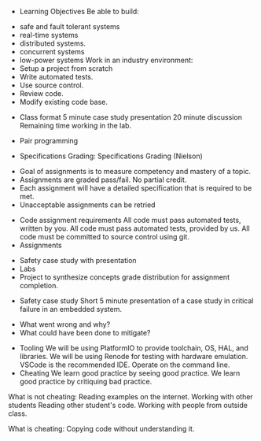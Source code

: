 * Learning Objectives
Be able to build:
- safe and fault tolerant systems
- real-time systems
- distributed systems.
- concurrent systems
- low-power systems
Work in an industry environment:
- Setup a project from scratch
- Write automated tests.
- Use source control.
- Review code.
- Modify existing code base.
* Class format
5 minute case study presentation
20 minute discussion
Remaining time working in the lab.
- Pair programming
* Specifications Grading:
Specifications Grading (Nielson)
- Goal of assignments is to measure competency and mastery of a topic.
- Assignments are graded pass/fail. No partial credit.
- Each assignment will have a detailed specification that is required to be met.
- Unacceptable assignments can be retried
* Code assignment requirements
All code must pass automated tests, written by you.
All code must pass automated tests, provided by us.
All code must be committed to source control using git.
* Assignments
- Safety case study with presentation
- Labs
- Project to synthesize concepts
grade distribution for assignment completion.
* Safety case study
Short 5 minute presentation of a case study in critical failure in an embedded system.
- What went wrong and why?
- What could have been done to mitigate?
* Tooling
We will be using PlatformIO to provide toolchain, OS, HAL, and libraries.
We will be using Renode for testing with hardware emulation.
VSCode is the recommended IDE.
Operate on the command line.
* Cheating
We learn good practice by seeing good practice.
We learn good practice by critiquing bad practice.

What is not cheating:
Reading examples on the internet.
Working with other students
Reading other student's code.
Working with people from outside class.

What is cheating:
Copying code without understanding it.
